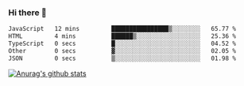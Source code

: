 ### Hi there 👋



<!--
**webB1an/webB1an** is a ✨ _special_ ✨ repository because its `README.md` (this file) appears on your GitHub profile.

Here are some ideas to get you started:

- 🔭 I’m currently working on ...
- 🌱 I’m currently learning ...
- 👯 I’m looking to collaborate on ...
- 🤔 I’m looking for help with ...
- 💬 Ask me about ...
- 📫 How to reach me: ...
- 😄 Pronouns: ...
- ⚡ Fun fact: ...
-->

<!--START_SECTION:waka-->

```txt
JavaScript   12 mins         ████████████████▒░░░░░░░░   65.77 %
HTML         4 mins          ██████▒░░░░░░░░░░░░░░░░░░   25.36 %
TypeScript   0 secs          █░░░░░░░░░░░░░░░░░░░░░░░░   04.52 %
Other        0 secs          ▓░░░░░░░░░░░░░░░░░░░░░░░░   02.05 %
JSON         0 secs          ▒░░░░░░░░░░░░░░░░░░░░░░░░   01.98 %
```

<!--END_SECTION:waka-->


[![Anurag's github stats](https://github-readme-stats.vercel.app/api?username=webB1an&show_icons=true&theme=radical)](https://github.com/anuraghazra/github-readme-stats)

